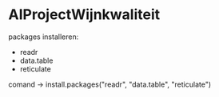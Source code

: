 # AIProjectWijnkwaliteit

packages installeren:

* readr
* data.table
* reticulate

comand -> install.packages("readr", "data.table", "reticulate")
